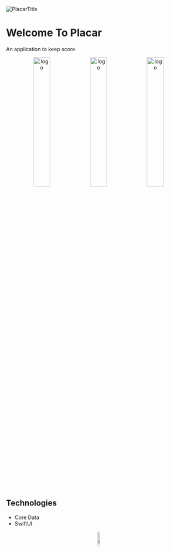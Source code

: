 
![PlacarTitle](https://github.com/user-attachments/assets/1d49681c-67cc-4fc9-bc28-b49df7ed4e5c)

<h1>Welcome To Placar</h1>
<p>An application to keep score.</p>

<div align="center">
  <img src="https://github.com/user-attachments/assets/485fd78b-d5b9-4ecb-997a-49e8cce208bd" width="30%" alt="logo">
  <img src="https://github.com/user-attachments/assets/44e73b2a-2037-4815-852e-1186cd863d1b" width="30%" alt="logo">
  <img src="https://github.com/user-attachments/assets/3d83e0d6-c18a-4f2c-adc2-713feab24fca" width="30%" alt="logo">


</div>



<h2>Technologies</h2>
<ul>
  <li>Core Data</li>
   <li>SwiftUI</li>
</ul>

<div align="center">
  <img src="https://github.com/user-attachments/assets/d7eef817-3251-429b-8f9e-bab7724971db" width="10%" alt="logo">

</div>


